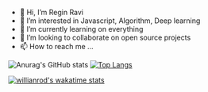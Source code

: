 - 👋 Hi, I’m Regin Ravi
- 👀 I’m interested in Javascript, Algorithm, Deep learning 
- 🌱 I’m currently learning on everything
- 💞️ I’m looking to collaborate on open source projects
- 📫 How to reach me ...



![Anurag's GitHub stats](https://github-readme-stats.vercel.app/api?username=regiravi&show_icons=true&theme=radical)
[![Top Langs](https://github-readme-stats.vercel.app/api/top-langs/?username=regiravi&langs_count=8)](https://github.com/anuraghazra/github-readme-stats)


[![willianrod's wakatime stats](https://github-readme-stats.vercel.app/api/wakatime?username=regiravi)](https://github.com/anuraghazra/github-readme-stats)

<!---
regiravi/regiravi is a ✨ special ✨ repository because its `README.md` (this file) appears on your GitHub profile.
You can click the Preview link to take a look at your changes.
--->
